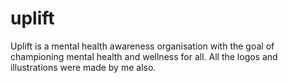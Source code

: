 # uplift
Uplift is a mental health awareness organisation with the goal of championing mental health and wellness for all. All the logos and illustrations were made by me also.
